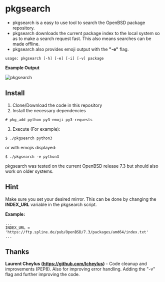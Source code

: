 # pkgsearch

- pkgsearch is a easy to use tool to search the OpenBSD package repository.
- pkgsearch downloads the current package index to the local system so as to make a search request fast. This also means searches can be made offline.
- pkgsearch also provides emoji output with the **"-e"** flag.

```
usage: pkgsearch [-h] [-e] [-i] [-v] package
```
**Example Output**

![pkgsearch](https://user-images.githubusercontent.com/37046652/200329416-7aedd520-88ae-4a48-a46f-d59801da7be5.png)

## Install

1. Clone/Download the code in this repository
2. Install the necessary dependencies
```
# pkg_add python py3-emoji py3-requests
```
3. Execute (For example):
```
$ ./pkgsearch python3
```
or with emojis displayed:
```
$ ./pkgsearch -e python3
```

pkgsearch was tested on the current OpenBSD release 7.3 but should also work on older systems.

## Hint
Make sure you set your desired mirror. This can be done by changing the **INDEX_URL** variable in the pkgsearch script.

**Example:**
```
...
INDEX_URL = 'https://ftp.spline.de/pub/OpenBSD/7.3/packages/amd64/index.txt'
...
```
## Thanks
**Laurent Cheylus (https://github.com/lcheylus)** - Code cleanup and improvements (PEP8). Also for improving error handling. Adding the "-v" flag and further improving the code.
